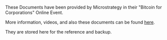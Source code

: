 These Documents have been provided by Microstrategy in their "Bitcoin for Corporations" Online Event.

More information, videos, and also these documents can be found [here](https://www.microstrategy.com/en/resources/events/world-2021/bitcoin-summit).

They are stored here for the reference and backup.